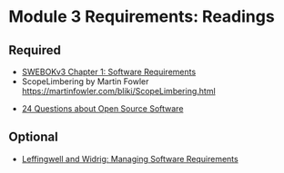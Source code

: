 # Module 3 Requirements: Readings

## Required
- [SWEBOKv3 Chapter 1: Software Requirements](./SWEBOK-Requirements.pdf) 
- ScopeLimbering by Martin Fowler https://martinfowler.com/bliki/ScopeLimbering.html
<!-- - [Goggins Book, Chapters 7 and 8](./Goggins-2020-WIP-7.pdf)  -->
- [24 Questions about Open Source Software](./24Questions.pdf)

## Optional
- [Leffingwell and Widrig: Managing Software Requirements](./Leffingwell-Widrig.pdf) 

